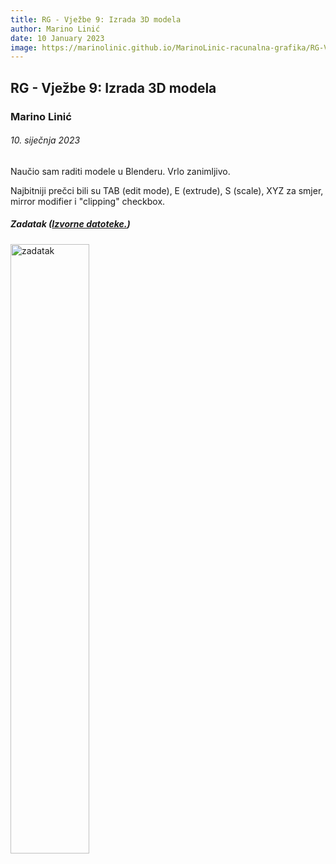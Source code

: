 ```yaml
---
title: RG - Vježbe 9: Izrada 3D modela
author: Marino Linić
date: 10 January 2023
image: https://marinolinic.github.io/MarinoLinic-racunalna-grafika/RG-Vje%C5%BEbe-9_Izrada_3D_modela/izrada_3d_modela.png
---
```


## RG - Vježbe 9: Izrada 3D modela

### Marino Linić

###### 10. siječnja 2023

Naučio sam raditi modele u Blenderu. Vrlo zanimljivo.

Najbitniji prečci bili su TAB (edit mode), E (extrude), S (scale), XYZ za smjer, mirror modifier i "clipping" checkbox.

##### Zadatak ([Izvorne datoteke.](https://marinolinic.github.io/MarinoLinic-racunalna-grafika/RG-Vje%C5%BEbe-9_Izrada_3D_modela))

<img src="izrada_3d_modela.png" alt="zadatak" width="50%" height="auto">

